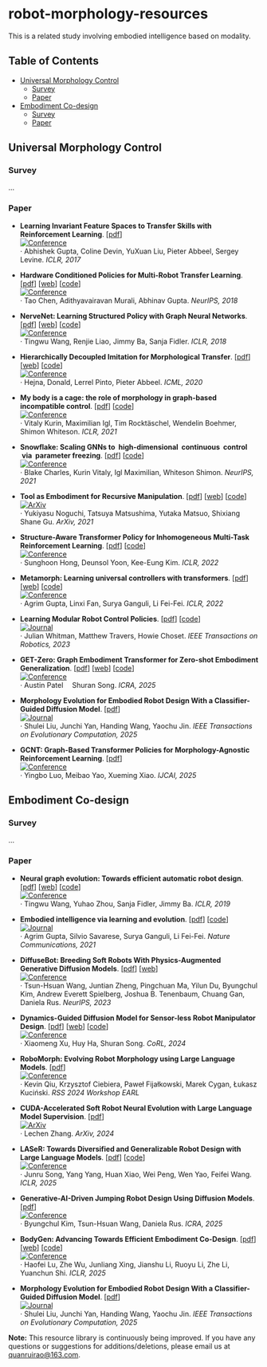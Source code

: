 # robot-morphology-resources  

This is a related study involving embodied intelligence based on modality.  

## Table of Contents  
- [Universal Morphology Control](#Universal-Morphology-Control)  
  - [Survey](#survey)  
  - [Paper](#paper)  
- [Embodiment Co-design ](#Embodiment-Co-design )  
  - [Survey](#survey-1)  
  - [Paper](#paper-1)  

## Universal Morphology Control



### Survey  
...  


### Paper  
- **Learning Invariant Feature Spaces to Transfer Skills with Reinforcement Learning**. [[pdf](https://arxiv.org/pdf/1703.02949)]  
  [![Conference](https://img.shields.io/badge/Conference-ICLR-green)](https://iclr.cc/)  
  · Abhishek Gupta, Coline Devin, YuXuan Liu, Pieter Abbeel, Sergey Levine. *ICLR, 2017*  

- **Hardware Conditioned Policies for Multi-Robot Transfer Learning**. [[pdf](https://arxiv.org/pdf/1811.09864)]  [[web](https://sites.google.com/view/robot-transfer-hcp)]  [[code](https://github.com/taochenshh/hcp)]  
  [![Conference](https://img.shields.io/badge/Conference-NeurIPS-green)](https://neurips.cc/)  
  · Tao Chen, Adithyavairavan Murali, Abhinav Gupta. *NeurIPS, 2018*  



- **NerveNet: Learning Structured Policy with Graph Neural Networks**. [[pdf](https://openreview.net/pdf?id=S1sqHMZCb)] [[web](https://www.cs.toronto.edu/~tingwuwang/nervenet.html)] [[code](https://github.com/WilsonWangTHU/NerveNet)]  
  [![Conference](https://img.shields.io/badge/Conference-ICLR-green)](https://iclr.cc/)  
  · Tingwu Wang, Renjie Liao, Jimmy Ba, Sanja Fidler. *ICLR, 2018*  


- **Hierarchically Decoupled Imitation for Morphological Transfer**. [[pdf](https://proceedings.mlr.press/v119/hejna20a/hejna20a.pdf)] [[web](https://sites.google.com/berkeley.edu/morphology-transfer)] [[code](https://github.com/jhejna/hierarchical_morphology_transfer)]  
  [![Conference](https://img.shields.io/badge/Conference-ICML-green)](https://icml.cc/)  
  · Hejna, Donald, Lerrel Pinto, Pieter Abbeel. *ICML, 2020*  

 - **My body is a cage: the role of morphology in graph-based incompatible control**. [[pdf](https://openreview.net/pdf?id=N3zUDGN5lO)] [[code](https://github.com/yobibyte/amorpheus?tab=readme-ov-file)]  
  [![Conference](https://img.shields.io/badge/Conference-ICLR-green)](https://iclr.cc/)   
  · Vitaly Kurin, Maximilian Igl, Tim Rocktäschel, Wendelin Boehmer, Shimon Whiteson. *ICLR, 2021*

- **Snowflake: Scaling GNNs to  high-dimensional  continuous  control  via  parameter freezing**. [[pdf](https://openreview.net/pdf?id=REjT_c1Eejk)] [[code](https://github.com/thecharlieblake/snowflake)]  
  [![Conference](https://img.shields.io/badge/Conference-NeurIPS-green)](https://neurips.cc/)  
  · Blake Charles, Kurin Vitaly, Igl Maximilian, Whiteson Shimon. *NeurIPS, 2021*

- **Tool as Embodiment for Recursive Manipulation**. [[pdf](https://arxiv.org/pdf/2112.00359)] [[web](https://sites.google.com/view/recursivemanipulation)] [[code](https://anonymous.4open.science/r/tae-412B/README.md)]  
  [![ArXiv](https://img.shields.io/badge/ArXiv-2112.00359-red)](https://arxiv.org/abs/2112.00359)  
  · Yukiyasu Noguchi, Tatsuya Matsushima, Yutaka Matsuo, Shixiang Shane Gu. *ArXiv, 2021*


 - **Structure-Aware Transformer Policy for Inhomogeneous Multi-Task Reinforcement Learning**. [[pdf](https://openreview.net/pdf?id=fy_XRVHqly)] [[code](https://github.com/sunghoonhong/SWAT)]  
  [![Conference](https://img.shields.io/badge/Conference-ICLR-green)](https://iclr.cc/)   
  · Sunghoon Hong, Deunsol Yoon, Kee-Eung Kim. *ICLR, 2022*

 - **Metamorph: Learning universal controllers with transformers**. [[pdf](https://openreview.net/pdf/7ef00fd81bdb696532e182f6073e6e6d9cb15e98.pdf)] [[web](https://metamorph-iclr.github.io/site/)] [[code](https://github.com/agrimgupta92/metamorph)]  
  [![Conference](https://img.shields.io/badge/Conference-ICLR-green)](https://iclr.cc/)   
  · Agrim Gupta, Linxi Fan, Surya Ganguli, Li Fei-Fei. *ICLR, 2022* 

 - **Learning Modular Robot Control Policies**. [[pdf](https://arxiv.org/pdf/2105.10049)] [[code](https://github.com/WilsonWangTHU/neural_graph_evolution)]  
  [![Journal](https://img.shields.io/badge/Journal-IEEE_Transactions_on_Robotics-blue)](https://ieeexplore.ieee.org/xpl/RecentIssue.jsp?punumber=8860)  
  · Julian Whitman, Matthew Travers, Howie Choset. *IEEE Transactions on Robotics, 2023*

 - **GET-Zero: Graph Embodiment Transformer for Zero-shot Embodiment Generalization**. [[pdf](https://arxiv.org/pdf/2407.15002)] [[web](https://get-zero-paper.github.io/)] [[code](https://github.com/real-stanford/get_zero)]    
  [![Conference](https://img.shields.io/badge/Conference-ICRA-green)](https://www.ieee-ras.org/conferences-workshops/fully-sponsored/icra)    
  · Austin Patel  Shuran Song. *ICRA, 2025* 

 - **Morphology Evolution for Embodied Robot Design With a Classifier-Guided Diffusion Model**. [[pdf](https://ieeexplore.ieee.org/document/11003187J)]   
  [![Journal](https://img.shields.io/badge/Journal-IEEE_Transactions_on_Evolutionary_Computation-blue)](https://ieeexplore.ieee.org/xpl/RecentIssue.jsp?punumber=4235)    
  · Shulei Liu, Junchi Yan, Handing Wang, Yaochu Jin. *IEEE Transactions on Evolutionary Computation, 2025*

 - **GCNT: Graph-Based Transformer Policies for Morphology-Agnostic Reinforcement Learning**. [[pdf](https://arxiv.org/abs/2505.15211)]   
  [![Conference](https://img.shields.io/badge/Conference-IJCAI-green)](https://2025.ijcai.org/)    
  · Yingbo Luo, Meibao Yao, Xueming Xiao. *IJCAI, 2025*

## Embodiment Co-design 



### Survey  
...  


### Paper  


 - **Neural graph evolution: Towards efficient automatic robot design**. [[pdf](https://arxiv.org/pdf/1906.05370)] [[web](https://www.cs.toronto.edu/~henryzhou/NGE_website/)] [[code](https://github.com/WilsonWangTHU/neural_graph_evolution)]  
  [![Conference](https://img.shields.io/badge/Conference-ICLR-green)](https://iclr.cc/)   
  · Tingwu Wang, Yuhao Zhou, Sanja Fidler, Jimmy Ba. *ICLR, 2019*


 - **Embodied intelligence via learning and evolution**. [[pdf](https://www.nature.com/articles/s41467-021-25874-z.pdf)] [[code](https://github.com/agrimgupta92/derl)]   
  [![Journal](https://img.shields.io/badge/Journal-Nature_Communications-blue)](https://www.nature.com/ncomms/)      
  · Agrim Gupta, Silvio Savarese, Surya Ganguli, Li Fei-Fei. *Nature Communications, 2021*


 - **DiffuseBot: Breeding Soft Robots With Physics-Augmented Generative Diffusion Models**. [[pdf](https://arxiv.org/pdf/2311.17053)] [[web](https://diffusebot.github.io/)]   
   [![Conference](https://img.shields.io/badge/Conference-NeurIPS-green)](https://neurips.cc/)    
  · Tsun-Hsuan Wang, Juntian Zheng, Pingchuan Ma, Yilun Du, Byungchul Kim, Andrew Everett Spielberg, Joshua B. Tenenbaum, Chuang Gan, Daniela Rus. *NeurIPS, 2023*

 - **Dynamics-Guided Diffusion Model for Sensor-less Robot Manipulator Design**. [[pdf](https://arxiv.org/pdf/2402.15038)] [[web](https://dgdm-robot.github.io/)] [[code](https://github.com/real-stanford/dgdm)]  
  [![Conference](https://img.shields.io/badge/Conference-CoRL-green)](https://www.corl.org/)   
  · Xiaomeng Xu, Huy Ha, Shuran Song. *CoRL, 2024* 

 - **RoboMorph: Evolving Robot Morphology using Large Language Models**. [[pdf](https://openreview.net/pdf?id=pvqj1S08Rd)]  
  [![Conference](https://img.shields.io/badge/Conference-RSS-green)](https://earl.robot-learning.net/)     
  · Kevin Qiu, Krzysztof Ciebiera, Paweł Fijałkowski, Marek Cygan, Łukasz Kuciński. *RSS 2024 Workshop EARL*

- **CUDA-Accelerated Soft Robot Neural Evolution with Large Language Model Supervision**. [[pdf](https://arxiv.org/pdf/2405.00698)]  
  [![ArXiv](https://img.shields.io/badge/ArXiv-2405.00698-red)](https://arxiv.org/pdf/2405.00698)  
  · Lechen Zhang. *ArXiv, 2024*  

 - **LASeR: Towards Diversified and Generalizable Robot Design with Large Language Models**. [[pdf](https://openreview.net/pdf?id=7mlvOHL6qJ)] [[code](https://github.com/WoodySJR/LASeR)]  
  [![Conference](https://img.shields.io/badge/Conference-ICLR-green)](https://iclr.cc/)   
  · Junru Song, Yang Yang, Huan Xiao, Wei Peng, Wen Yao, Feifei Wang. *ICLR, 2025*

 - **Generative-AI-Driven Jumping Robot Design Using Diffusion Models**. [[pdf](https://bc-kim.github.io/assets/Publications/ICRA__Generative_AI_Driven_Jumping_Robot_Design_Using_Diffusion_Models.pdf)]  
  [![Conference](https://img.shields.io/badge/Conference-ICRA-green)](https://www.ieee-ras.org/conferences-workshops/fully-sponsored/icra)    
  · Byungchul Kim, Tsun-Hsuan Wang, Daniela Rus. *ICRA, 2025*

 - **BodyGen: Advancing Towards Efficient Embodiment Co-Design**. [[pdf](https://openreview.net/pdf?id=cTR17xl89h)] [[web](https://genesisorigin.github.io/)] [[code](https://github.com/Josh00-Lu/BodyGen)]  
  [![Conference](https://img.shields.io/badge/Conference-ICLR-green)](https://iclr.cc/)   
  · Haofei Lu, Zhe Wu, Junliang Xing, Jianshu Li, Ruoyu Li, Zhe Li, Yuanchun Shi. *ICLR, 2025*

 - **Morphology Evolution for Embodied Robot Design With a Classifier-Guided Diffusion Model**. [[pdf](https://ieeexplore.ieee.org/document/11003187J)]   
  [![Journal](https://img.shields.io/badge/Journal-IEEE_Transactions_on_Evolutionary_Computation-blue)](https://ieeexplore.ieee.org/xpl/RecentIssue.jsp?punumber=4235)    
  · Shulei Liu, Junchi Yan, Handing Wang, Yaochu Jin. *IEEE Transactions on Evolutionary Computation, 2025*




**Note:** This resource library is continuously being improved. If you have any questions or suggestions for additions/deletions, please email us at quanruirao@163.com.  
